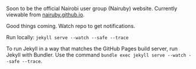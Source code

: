 Soon to be the official Nairobi user group (Nairuby) website. Currently viewable
from [nairuby.github.io][1].

Good things coming. Watch repo to get notifications.

Run locally: `jekyll serve --watch --safe --trace`

To run Jekyll in a way that matches the GitHub Pages build server, run Jekyll
with Bundler. Use the command `bundle exec jekyll serve --watch --safe --trace`.

[1]: http://nairuby.github.io/
